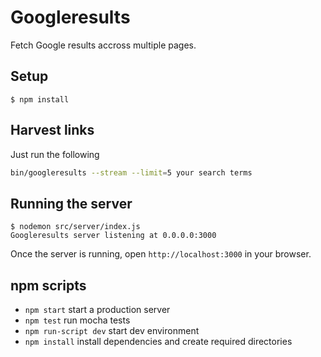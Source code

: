 # Googleresults

Fetch Google results accross multiple pages.

## Setup

    $ npm install

## Harvest links

Just run the following

``` bash
bin/googleresults --stream --limit=5 your search terms
```

## Running the server

    $ nodemon src/server/index.js
    Googleresults server listening at 0.0.0.0:3000

Once the server is running, open `http://localhost:3000` in your browser.

## npm scripts

* `npm start` start a production server
* `npm test` run mocha tests
* `npm run-script dev` start dev environment
* `npm install` install dependencies and create required directories